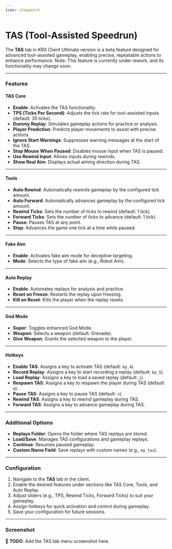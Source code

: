 ```yaml
---
icon: stopwatch
---
```


# TAS (Tool-Assisted Speedrun)

The **TAS** tab in KRX Client Ultimate version is a beta feature designed for advanced tool-assisted gameplay, enabling precise, repeatable actions to enhance performance. Note: This feature is currently under rework, and its functionality may change soon.

---

### **Features**

#### **TAS Core**
- **Enable**: Activates the TAS functionality.
- **TPS (Ticks Per Second)**: Adjusts the tick rate for tool-assisted inputs (default: 35 ticks).
- **Dummy Replay**: Simulates gameplay actions for practice or analysis.
- **Player Prediction**: Predicts player movements to assist with precise actions.
- **Ignore Start Warnings**: Suppresses warning messages at the start of the TAS.
- **Stop Mouse When Paused**: Disables mouse input when TAS is paused.
- **Use Rewind Input**: Allows inputs during rewinds.
- **Show Real Aim**: Displays actual aiming direction during TAS.

---

#### **Tools**
- **Auto Rewind**: Automatically rewinds gameplay by the configured tick amount.
- **Auto Forward**: Automatically advances gameplay by the configured tick amount.
- **Rewind Ticks**: Sets the number of ticks to rewind (default: 1 tick).
- **Forward Ticks**: Sets the number of ticks to advance (default: 1 tick).
- **Pause**: Pauses TAS at any point.
- **Step**: Advances the game one tick at a time while paused.

---

#### **Fake Aim**
- **Enable**: Activates fake aim mode for deceptive targeting.
- **Mode**: Selects the type of fake aim (e.g., Robot Aim).

---

#### **Auto Replay**
- **Enable**: Automates replays for analysis and practice.
- **Reset on Freeze**: Restarts the replay upon freezing.
- **Kill on Reset**: Kills the player when the replay resets.

---

#### **God Mode**
- **Super**: Toggles enhanced God Mode.
- **Weapon**: Selects a weapon (default: Grenade).
- **Give Weapon**: Grants the selected weapon to the player.

---

#### **Hotkeys**
- **Enable TAS**: Assigns a key to activate TAS (default: `kp_4`).
- **Record Replay**: Assigns a key to start recording a replay (default: `kp_5`).
- **Load Replay**: Assigns a key to load a saved replay (default: `j`).
- **Respawn TAS**: Assigns a key to respawn the player during TAS (default: `m`).
- **Pause TAS**: Assigns a key to pause TAS (default: `v`).
- **Rewind TAS**: Assigns a key to rewind gameplay during TAS.
- **Forward TAS**: Assigns a key to advance gameplay during TAS.

---

### **Additional Options**
- **Replays Folder**: Opens the folder where TAS replays are stored.
- **Load/Save**: Manages TAS configurations and gameplay replays.
- **Continue**: Resumes paused gameplay.
- **Custom Name Field**: Save replays with custom names (e.g., `my_tas`).

---

### **Configuration**
1. Navigate to the **TAS** tab in the client.
2. Enable the desired features under sections like TAS Core, Tools, and Auto Replay.
3. Adjust sliders (e.g., TPS, Rewind Ticks, Forward Ticks) to suit your gameplay.
4. Assign hotkeys for quick activation and control during gameplay.
5. Save your configuration for future sessions.

---

### **Screenshot**
🚧 **TODO**: Add the TAS tab menu screenshot here.
